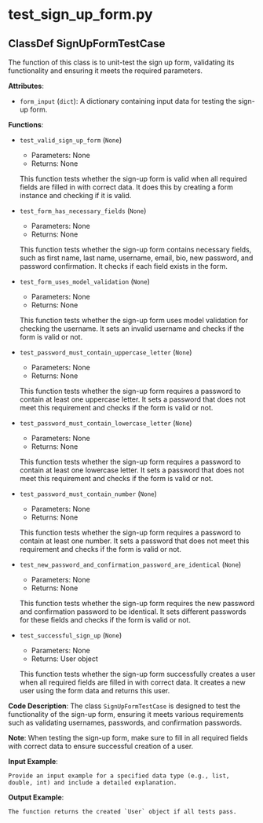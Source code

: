 # test_sign_up_form.py

## ClassDef SignUpFormTestCase


The function of this class is to unit-test the sign up form, validating its functionality and ensuring it meets the required parameters.

**Attributes**:

- `form_input` (`dict`): A dictionary containing input data for testing the sign-up form.

**Functions**:

- `test_valid_sign_up_form` (`None`)
    - Parameters: None
    - Returns: None

    This function tests whether the sign-up form is valid when all required fields are filled in with correct data. It does this by creating a form instance and checking if it is valid.

- `test_form_has_necessary_fields` (`None`)
    - Parameters: None
    - Returns: None

    This function tests whether the sign-up form contains necessary fields, such as first name, last name, username, email, bio, new password, and password confirmation. It checks if each field exists in the form.

- `test_form_uses_model_validation` (`None`)
    - Parameters: None
    - Returns: None

    This function tests whether the sign-up form uses model validation for checking the username. It sets an invalid username and checks if the form is valid or not.

- `test_password_must_contain_uppercase_letter` (`None`)
    - Parameters: None
    - Returns: None

    This function tests whether the sign-up form requires a password to contain at least one uppercase letter. It sets a password that does not meet this requirement and checks if the form is valid or not.

- `test_password_must_contain_lowercase_letter` (`None`)
    - Parameters: None
    - Returns: None

    This function tests whether the sign-up form requires a password to contain at least one lowercase letter. It sets a password that does not meet this requirement and checks if the form is valid or not.

- `test_password_must_contain_number` (`None`)
    - Parameters: None
    - Returns: None

    This function tests whether the sign-up form requires a password to contain at least one number. It sets a password that does not meet this requirement and checks if the form is valid or not.

- `test_new_password_and_confirmation_password_are_identical` (`None`)
    - Parameters: None
    - Returns: None

    This function tests whether the sign-up form requires the new password and confirmation password to be identical. It sets different passwords for these fields and checks if the form is valid or not.

- `test_successful_sign_up` (`None`)
    - Parameters: None
    - Returns: User object

    This function tests whether the sign-up form successfully creates a user when all required fields are filled in with correct data. It creates a new user using the form data and returns this user.


**Code Description**: The class `SignUpFormTestCase` is designed to test the functionality of the sign-up form, ensuring it meets various requirements such as validating usernames, passwords, and confirmation passwords.

**Note**: When testing the sign-up form, make sure to fill in all required fields with correct data to ensure successful creation of a user.

**Input Example**: 

```
Provide an input example for a specified data type (e.g., list, double, int) and include a detailed explanation.
```

**Output Example**: 

```
The function returns the created `User` object if all tests pass.
```